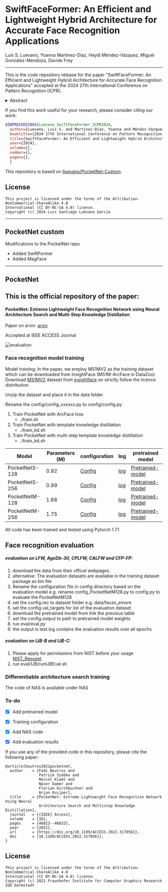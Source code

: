 # SwiftFaceFormer: An Efficient and Lightweight Hybrid Architecture for Accurate Face Recognition Applications
Luis S. Luevano, Yoanna Martínez-Díaz, Heydi Méndez-Vázquez, Miguel González-Mendoza, Davide Frey

--------

This is the code repository release for the paper "SwiftFaceFormer: An Efficient and Lightweight Hybrid Architecture for Accurate Face Recognition Applications" accepted at the 2024 27th International Conference on Pattern Recognition (ICPR).

<details>
<summary>Abstract</summary>
With the growing breakthrough of deep learning-based face recognition, the development of lightweight models that achieve high accuracy with computational and memory efficiency has become paramount, especially for deployment on embedded domains. While Vision Transformers have shown significant promising results in various computer vision tasks, their adaptability to resource-constrained devices remains a significant challenge. This paper introduces SwiftFaceFormer, a new efficient, and lightweight family of face recognition models inspired by the hybrid SwiftFormer architecture. Our proposal not only retains the representational capacity of its predecessor but also introduces efficiency improvements, enabling enhanced face recognition performance at a fraction of the computational cost. We also propose to enhance the verification performance of our original most lightweight variant by using a training paradigm based on Knowledge Distillation. Through extensive experiments on several face benchmarks, the presented SwiftFaceFormer demonstrates high levels of accuracy compared to the original SwiftFormer model, and very competitive results \hl{with respect to} state-of-the-art deep face recognition models, providing a suitable solution for real-time, on-device face recognition applications. Our code is available at https://github.com/Inria-CENATAV-Tec/SwiftFaceFormer
</details>

If you find this work useful for your research, please consider citing our work:

```BibTeX
@INPROCEEDINGS{Luevano_SwiftFaceFormer_ICPR2024,
  author={Luevano, Luis S. and Martínez-Díaz, Yoanna and Méndez-Vázquez, Heydi and González-Mendoza, Miguel and Frey, Davide},
  booktitle={2024 27th International Conference on Pattern Recognition (ICPR)}, 
  title={SwiftFaceFormer: An Efficient and Lightweight Hybrid Architecture for Accurate Face Recognition Applications}, 
  year={2024},
  volume={},
  number={},
  pages={},
  }
```

This repository is based on [lluevano/PocketNet-Custom](https://github.com/lluevano/PocketNet-custom).


## License

```
This project is licensed under the terms of the Attribution-NonCommercial-ShareAlike 4.0 
International (CC BY-NC-SA 4.0) license. 
Copyright (c) 2024 Luis Santiago Luévano García
```

--------

## PocketNet custom

Modifications to the PocketNet repo
- Added SwiftFormer
- Added MagFace



--------

## PocketNet

## This is the official repository of the paper:
#### PocketNet: Extreme Lightweight Face Recognition Network using Neural Architecture Search and  Multi-Step Knowledge Distillation
Paper on arxiv: [arxiv](https://arxiv.org/abs/2108.10710)

Accepted at IEEE ACCESS Journal

![evaluation](https://raw.githubusercontent.com/fdbtrs/PocketNet/main/logs/tradeoff.png)


### Face recognition  model training 
Model training:
In the paper, we employ MS1MV2 as the training dataset which can be downloaded from InsightFace (MS1M-ArcFace in DataZoo)
Download [MS1MV2](https://drive.google.com/file/d/1SXS4-Am3bsKSK615qbYdbA_FMVh3sAvR/view?usp=sharing) dataset from [insightface](https://github.com/deepinsight/insightface/tree/master/recognition/_datasets_) on strictly follow the licence distribution

Unzip the dataset and place it in the data folder

Rename the config/config_xxxxxx.py to config/config.py
1. Train PocketNet with ArcFace loss
   + ./train.sh
2. Train PocketNet with template knowledge distillation
    + ./train_kd.sh
3. Train PocketNet with multi-step template knowledge distillation
    + ./train_kd.sh

| Model  | Parameters (M)| configuration | log| pretrained model| 
| ------------- | ------------- |  ------------- |------------- |------------- |
| PocketNetS-128 |0.92 |[Config](config/config_PocketNetS128.py)| [log](https://www.dropbox.com/s/hha0qp63y8w46ng/training.log?dl=0)|[Pretrained-model](https://www.dropbox.com/sh/38mhqa19xx28438/AABw64kuY4ExrE4NAQLLiJJwa?dl=0)  |
| PocketNetS-256 |0.99 |[Config](config/config_PocketNetS256.py)| [log](https://www.dropbox.com/s/tenmtzjrghaos75/training.log?dl=0)|[Pretrained-model](https://www.dropbox.com/sh/n2blqt17bg5eh1m/AAAxhWFZ2mC2hveuHzSMy0mma?dl=0) |
| PocketNetM-128 |1.68 |[Config](config/config_PocketNetM128.py) | [log](https://www.dropbox.com/s/o0vnxns6hmmj1rg/training.log?dl=0)|[Pretrained-model](https://www.dropbox.com/sh/a8qgqkyryli0nl2/AABPlP5fmiZzlN8IV64BBGica?dl=0)  |
| PocketNetM-256 |1.75 |[Config](config/config_PocketNetM256.py)| [log](https://www.dropbox.com/s/lqs47v4rc5g7425/training.log?dl=0) |[Pretrained-model](https://www.dropbox.com/sh/4dz14jgynrmsdgb/AAAsfYtKBXg1tPuK7RwzDbGva?dl=0)  |



All code has been trained and tested using  Pytorch 1.7.1

## Face recognition evaluation
##### evaluation on LFW, AgeDb-30, CPLFW, CALFW and CFP-FP: 
1. download the data from their offical webpages.
2. alternative: The evaluation datasets are available in the training dataset package as bin file
3. Rename the configuration file in config directory based on the evaluation model e.g. rename config_PocketNetM128.py to config.py to evaluate the PocketNetM128
4. set the config.rec to dataset folder e.g. data/faces_emore
5. set the config.val_targets for list of the evaluation dataset
6. download the pretrained model from link the previous table
7. set the config.output to path to pretrained model weights
8. run eval/eval.py
9. the output is test.log contains the evaluation results over all epochs

##### evaluation on IJB-B and IJB-C: 

1. Please apply for permissions from NIST before your usage [NIST_Request](https://nigos.nist.gov/datasets/ijbc/request)
2. run eval/IJB/runIJBEval.sh
 

### Differentiable architecture search training
The code of NAS is available under NAS
### To-do 
- [x] Add pretrained model
- [x] Training configuration
- [x] Add NAS code
- [x] Add evaluation results

 
 
If you use any of the provided code in this repository, please cite the following paper:
```
@article{boutros2021pocketnet,
  author    = {Fadi Boutros and
               Patrick Siebke and
               Marcel Klemt and
               Naser Damer and
               Florian Kirchbuchner and
               Arjan Kuijper},
  title     = {PocketNet: Extreme Lightweight Face Recognition Network Using Neural
               Architecture Search and Multistep Knowledge Distillation},
  journal   = {{IEEE} Access},
  volume    = {10},
  pages     = {46823--46833},
  year      = {2022},
  url       = {https://doi.org/10.1109/ACCESS.2022.3170561},
  doi       = {10.1109/ACCESS.2022.3170561},
}
```


## License

```
This project is licensed under the terms of the Attribution-NonCommercial-ShareAlike 4.0 
International (CC BY-NC-SA 4.0) license. 
Copyright (c) 2021 Fraunhofer Institute for Computer Graphics Research IGD Darmstadt
```

